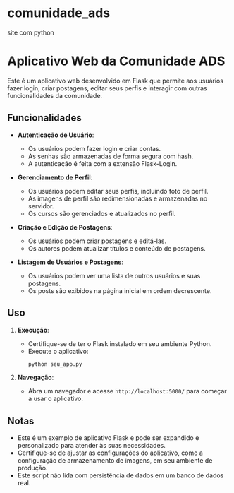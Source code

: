# comunidade_ads
 site com python

 # Aplicativo Web da Comunidade ADS

Este é um aplicativo web desenvolvido em Flask que permite aos usuários fazer login, criar postagens, editar seus perfis e interagir com outras funcionalidades da comunidade.

## Funcionalidades

- **Autenticação de Usuário**:
  - Os usuários podem fazer login e criar contas.
  - As senhas são armazenadas de forma segura com hash.
  - A autenticação é feita com a extensão Flask-Login.

- **Gerenciamento de Perfil**:
  - Os usuários podem editar seus perfis, incluindo foto de perfil.
  - As imagens de perfil são redimensionadas e armazenadas no servidor.
  - Os cursos são gerenciados e atualizados no perfil.

- **Criação e Edição de Postagens**:
  - Os usuários podem criar postagens e editá-las.
  - Os autores podem atualizar títulos e conteúdo de postagens.

- **Listagem de Usuários e Postagens**:
  - Os usuários podem ver uma lista de outros usuários e suas postagens.
  - Os posts são exibidos na página inicial em ordem decrescente.

## Uso

1. **Execução**:
   - Certifique-se de ter o Flask instalado em seu ambiente Python.
   - Execute o aplicativo:
     ```bash
     python seu_app.py
     ```

2. **Navegação**:
   - Abra um navegador e acesse `http://localhost:5000/` para começar a usar o aplicativo.

## Notas

- Este é um exemplo de aplicativo Flask e pode ser expandido e personalizado para atender às suas necessidades.
- Certifique-se de ajustar as configurações do aplicativo, como a configuração de armazenamento de imagens, em seu ambiente de produção.
- Este script não lida com persistência de dados em um banco de dados real.



